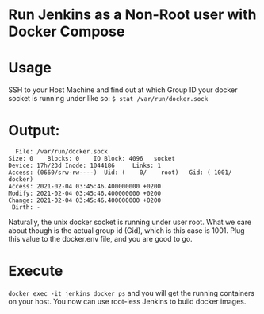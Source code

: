 # Run Jenkins as a Non-Root user with Docker Compose

# Usage
SSH to your Host Machine and find out at which Group ID your docker socket is running under like so:
```$ stat /var/run/docker.sock```

# Output:
```bash:~$ stat /var/run/docker.sock
  File: /var/run/docker.sock
Size: 0    Blocks: 0    IO Block: 4096   socket
Device: 17h/23d Inode: 1044186     Links: 1
Access: (0660/srw-rw----)  Uid: (    0/    root)   Gid: ( 1001/  docker)
Access: 2021-02-04 03:45:46.400000000 +0200
Modify: 2021-02-04 03:45:46.400000000 +0200
Change: 2021-02-04 03:45:46.400000000 +0200
 Birth: -
 ```
 
 Naturally, the unix docker socket is running under user root.
 What we care about though is the actual group id (Gid), which is this case is 1001. Plug this value to the docker.env file, and you are good to go.

# Execute
```docker exec -it jenkins docker ps```
and you will get the running containers on your host.
You now can use root-less Jenkins to build docker images.
